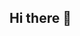 ## Hi there 👋

<!--
**angellambcab/angellambcab** is a ✨ _special_ ✨ repository because its `README.md` (this file) appears on your GitHub profile.
<p>
- 🔭 I’m currently working on: I'm currently working on a six month digital campaign series for work
- 🌱 I’m currently learning: Right here with ya...learning code
- 📫 How to reach me: Email: alambrix@asu.edu
- 😄 Pronouns: She/Her/Hers
- ⚡ Fun fact: Note really a fun fact, but - I ♥️ all things design. Interior, fine arts, garden, painting, graphics, motion, etc. I guess one weird fun fact would be that I drove a fork lift for nine years in the nineties for two different injection molding factories. This was all my pre-design era - during my fine arts hobby era.
</p>
-->
